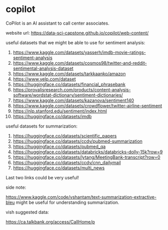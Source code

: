 # copilot
CoPilot is an AI assistant to call center associates. 

website url: https://data-sci-capstone.github.io/copilot/web-content/

useful datasets that we might be able to use for sentiment analysis: 

1. https://www.kaggle.com/datasets/yasserh/imdb-movie-ratings-sentiment-analysis
2. https://www.kaggle.com/datasets/cosmos98/twitter-and-reddit-sentimental-analysis-dataset
3. https://www.kaggle.com/datasets/tarkkaanko/amazon
4. https://www.yelp.com/dataset
5. https://huggingface.co/datasets/financial_phrasebank
6. https://provalisresearch.com/products/content-analysis-software/wordstat-dictionary/sentiment-dictionaries/
7. https://www.kaggle.com/datasets/kazanova/sentiment140
8. https://www.kaggle.com/datasets/crowdflower/twitter-airline-sentiment
9. https://nlp.stanford.edu/sentiment/index.html
10. https://huggingface.co/datasets/imdb

useful datasets for summarization:

1. https://huggingface.co/datasets/scientific_papers
2. https://huggingface.co/datasets/ccdv/pubmed-summarization
3. https://huggingface.co/datasets/pubmed_qa 
4. https://huggingface.co/datasets/databricks/databricks-dolly-15k?row=9
5. https://huggingface.co/datasets/lytang/MeetingBank-transcript?row=0
6. https://huggingface.co/datasets/ccdv/cnn_dailymail
7. https://huggingface.co/datasets/multi_news
   
Last two links could be very useful! 

side note: 

https://www.kaggle.com/code/vshantam/text-summarization-extractive-bleu might be useful for understanding summarization. 

vish suggested data:

https://ca.talkbank.org/access/CallHome/p